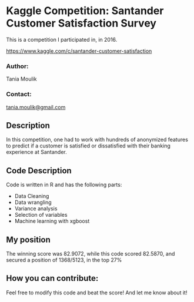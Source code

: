 # Kaggle Competition: Santander Customer Satisfaction Survey

This is a competition I participated in, in 2016.

https://www.kaggle.com/c/santander-customer-satisfaction

### Author:
Tania Moulik

### Contact:
tania.moulik@gmail.com

## Description
In this competition, one had to work with hundreds of anonymized features to predict if a customer 
is satisfied or dissatisfied with their banking experience at Santander.

## Code Description
Code is written in R and has the following parts:

* Data Cleaning
* Data wrangling
* Variance analysis
* Selection of variables
* Machine learning with xgboost

## My position
The winning score was 82.9072, while this code scored 82.5870, and secured a position
of 1368/5123, in the top 27%

## How you can contribute:
Feel free to modify this code and beat the score! And let me know about it!
